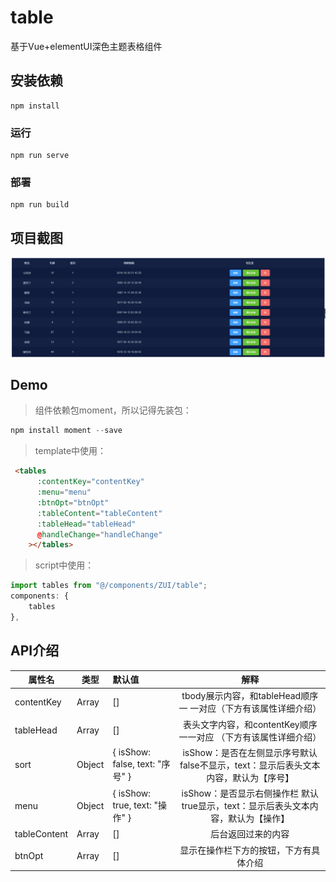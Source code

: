 <!--
 * @Descripttion: README
 * @version: 
 * @Author: zml
 * @Date: 2020-05-29 12:13:08
 * @LastEditors: zml
 * @LastEditTime: 2020-06-03 10:22:29
--> 
# table
基于Vue+elementUI深色主题表格组件
## 安装依赖

```
npm install
```

### 运行
```
npm run serve
```

### 部署
```
npm run build
```

## 项目截图

![1](./1.png)

## Demo

> 组件依赖包moment，所以记得先装包：

````javascript
npm install moment --save
````

> template中使用：

````html
 <tables
      :contentKey="contentKey"
      :menu="menu"
      :btnOpt="btnOpt"
      :tableContent="tableContent"
      :tableHead="tableHead"
      @handleChange="handleChange"
    ></tables>
````

> script中使用：

````javascript
import tables from "@/components/ZUI/table";
components: {
	tables
},
````



## API介绍

| 属性名        | 类型   | 默认值                         |                             解释                             |
| ------------ | ------ | :---------------------------- | :----------------------------------------------------------: |
| contentKey   | Array  | []                            | tbody展示内容，和tableHead顺序一 一对应（下方有该属性详细介绍） |
| tableHead    | Array  | []                            | 表头文字内容，和contentKey顺序一一对应 （下方有该属性详细介绍） |
| sort         | Object | { isShow: false, text: "序号" } | isShow：是否在左侧显示序号默认false不显示，text：显示后表头文本内容，默认为【序号】 |
| menu         | Object | { isShow: true, text: "操作" }  | isShow：是否显示右侧操作栏 默认true显示，text：显示后表头文本内容，默认为【操作】 |
| tableContent | Array  | []                            |                      后台返回过来的内容                      |
| btnOpt       | Array  | []                            |            显示在操作栏下方的按钮，下方有具体介绍            |